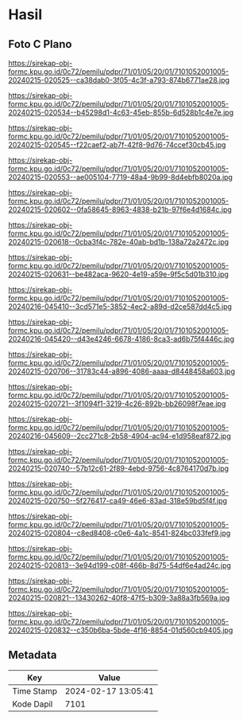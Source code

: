 # Hasil

## Foto C Plano

https://sirekap-obj-formc.kpu.go.id/0c72/pemilu/pdpr/71/01/05/20/01/7101052001005-20240215-020525--ca38dab0-3f05-4c3f-a793-874b6771ae28.jpg

https://sirekap-obj-formc.kpu.go.id/0c72/pemilu/pdpr/71/01/05/20/01/7101052001005-20240215-020534--b45298d1-4c63-45eb-855b-6d528b1c4e7e.jpg

https://sirekap-obj-formc.kpu.go.id/0c72/pemilu/pdpr/71/01/05/20/01/7101052001005-20240215-020545--f22caef2-ab7f-42f8-9d76-74ccef30cb45.jpg

https://sirekap-obj-formc.kpu.go.id/0c72/pemilu/pdpr/71/01/05/20/01/7101052001005-20240215-020553--ae005104-7719-48a4-9b99-8d4ebfb8020a.jpg

https://sirekap-obj-formc.kpu.go.id/0c72/pemilu/pdpr/71/01/05/20/01/7101052001005-20240215-020602--0fa58645-8963-4838-b21b-97f6e4d1684c.jpg

https://sirekap-obj-formc.kpu.go.id/0c72/pemilu/pdpr/71/01/05/20/01/7101052001005-20240215-020618--0cba3f4c-782e-40ab-bd1b-138a72a2472c.jpg

https://sirekap-obj-formc.kpu.go.id/0c72/pemilu/pdpr/71/01/05/20/01/7101052001005-20240215-020631--be482aca-9620-4e19-a59e-9f5c5d01b310.jpg

https://sirekap-obj-formc.kpu.go.id/0c72/pemilu/pdpr/71/01/05/20/01/7101052001005-20240216-045410--3cd571e5-3852-4ec2-a89d-d2ce587dd4c5.jpg

https://sirekap-obj-formc.kpu.go.id/0c72/pemilu/pdpr/71/01/05/20/01/7101052001005-20240216-045420--d43e4246-6678-4186-8ca3-ad6b75f4446c.jpg

https://sirekap-obj-formc.kpu.go.id/0c72/pemilu/pdpr/71/01/05/20/01/7101052001005-20240215-020706--31783c44-a896-4086-aaaa-d8448458a603.jpg

https://sirekap-obj-formc.kpu.go.id/0c72/pemilu/pdpr/71/01/05/20/01/7101052001005-20240215-020721--3f1094f1-3219-4c26-892b-bb26098f7eae.jpg

https://sirekap-obj-formc.kpu.go.id/0c72/pemilu/pdpr/71/01/05/20/01/7101052001005-20240216-045609--2cc271c8-2b58-4904-ac94-e1d958eaf872.jpg

https://sirekap-obj-formc.kpu.go.id/0c72/pemilu/pdpr/71/01/05/20/01/7101052001005-20240215-020740--57b12c61-2f89-4ebd-9756-4c8764170d7b.jpg

https://sirekap-obj-formc.kpu.go.id/0c72/pemilu/pdpr/71/01/05/20/01/7101052001005-20240215-020750--5f276417-ca49-46e6-83ad-318e59bd5f4f.jpg

https://sirekap-obj-formc.kpu.go.id/0c72/pemilu/pdpr/71/01/05/20/01/7101052001005-20240215-020804--c8ed8408-c0e6-4a1c-8541-824bc033fef9.jpg

https://sirekap-obj-formc.kpu.go.id/0c72/pemilu/pdpr/71/01/05/20/01/7101052001005-20240215-020813--3e94d199-c08f-466b-8d75-54df6e4ad24c.jpg

https://sirekap-obj-formc.kpu.go.id/0c72/pemilu/pdpr/71/01/05/20/01/7101052001005-20240215-020821--13430262-40f8-47f5-b309-3a88a3fb569a.jpg

https://sirekap-obj-formc.kpu.go.id/0c72/pemilu/pdpr/71/01/05/20/01/7101052001005-20240215-020832--c350b6ba-5bde-4f16-8854-01d560cb9405.jpg


## Metadata

| Key        | Value               |
| ---------- | ------------------- |
| Time Stamp | 2024-02-17 13:05:41 |
| Kode Dapil | 7101                |



